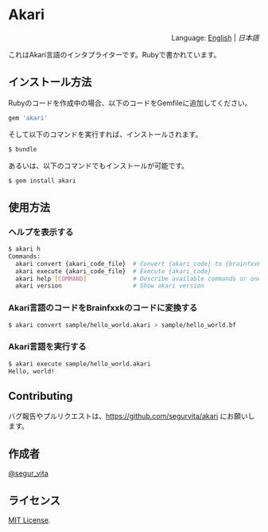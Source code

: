 # Akari
<div style="text-align:right">Language: <a href="README.md">English</a> | <i>日本語</i></div>

これはAkari言語のインタプライターです。Rubyで書かれています。



## インストール方法

Rubyのコードを作成中の場合、以下のコードをGemfileに追加してください。

```ruby
gem 'akari'
```

そして以下のコマンドを実行すれば、インストールされます。

```bash
$ bundle
```

あるいは、以下のコマンドでもインストールが可能です。

```bash
$ gem install akari
```



## 使用方法

### ヘルプを表示する

```bash
$ akari h
Commands:
  akari convert {akari_code_file}  # Convert {akari_code} to {brainfxxk_code}
  akari execute {akari_code_file}  # Execute {akari_code}
  akari help [COMMAND]             # Describe available commands or one speci...
  akari version                    # Show akari version
```

### Akari言語のコードをBrainfxxkのコードに変換する

```bash
$ akari convert sample/hello_world.akari > sample/hello_world.bf
```

### Akari言語を実行する

```bash
$ akari execute sample/hello_world.akari
Hello, world!
```



## Contributing

バグ報告やプルリクエストは、https://github.com/segurvita/akari にお願いします。



## 作成者

[@segur_vita](https://twitter.com/segur_vita)



## ライセンス

[MIT License](https://opensource.org/licenses/MIT).



